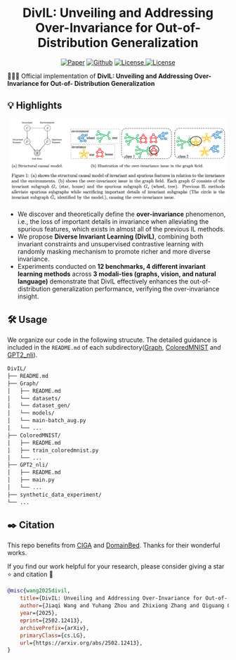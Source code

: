 <h1 align="center">DivIL: Unveiling and Addressing Over-Invariance for Out-of- Distribution Generalization</h1>
<p align="center">
    <a href="https://arxiv.org/abs/2502.12413"><img src="https://img.shields.io/badge/arXiv-2502.12413-b31b1b.svg" alt="Paper"></a>
    <a href="https://github.com/kokolerk/DivIL"><img src="https://img.shields.io/badge/-Github-grey?logo=github" alt="Github"></a>
    <a href="https://github.com/kokolerk/DivIL"> <img alt="License" src="https://img.shields.io/static/v1?label=Pub&message=TMLR%2725&color=blue"> </a>
    <a href="https://github.com/kokolerk/DivIL/blob/main/LICENSE"> <img alt="License" src="https://img.shields.io/github/license/kokolerk/DivIL?color=blue"> </a>
</p>

🚀🚀🚀 Official implementation of **DivIL: Unveiling and Addressing Over-Invariance for Out-of- Distribution Generalization**

## 💡 Highlights
<p align="center">
  <img src="assets/image-1.png">
</p>

- We discover and theoretically define the **over-invariance** phenomenon, i.e., the loss of important details in invariance when alleviating the spurious features, which exists in almost all of the previous IL methods.
- We propose **Diverse Invariant Learning (DivIL)**, combining both invariant constraints and unsupervised contrastive learning with randomly masking mechanism to promote richer and more diverse invariance.
- Experiments conducted on **12 benchmarks, 4 different invariant learning methods** across **3 modali-ties (graphs, vision, and natural language)** demonstrate that DivIL effectively enhances the out-of-distribution generalization performance, verifying the over-invariance insight.

## 🛠️ Usage
We organize our code in the following strucute. The detailed guidance is included in the `README.md` of each subdirectory([Graph](https://github.com/kokolerk/DivIL/tree/main/Graph), [ColoredMNIST](https://github.com/kokolerk/DivIL/tree/main/ColoredMNIST) and [GPT2_nli](https://github.com/kokolerk/DivIL/tree/main/GPT2_nli)).


``` bash
DivIL/
├── README.md
├── Graph/
│   ├── README.md
│   └── datasets/
│   └── dataset_gen/
│   └── models/
│   └── main-batch_aug.py
│   └── ...
├── ColoredMNIST/
│   ├── README.md
│   ├── train_coloredmnist.py
│   └── ...
├── GPT2_nli/
│   ├── README.md
│   ├── main.py
│   └── ...
├── synthetic_data_experiment/
└── ...
```

## ✒️ Citation
This repo benefits from [CIGA](https://github.com/LFhase/CIGA) and [DomainBed](https://github.com/facebookresearch/DomainBed). Thanks for their wonderful works.

If you find our work helpful for your research, please consider giving a star ⭐ and citation 📝

```bibtex
@misc{wang2025divil,
    title={DivIL: Unveiling and Addressing Over-Invariance for Out-of- Distribution Generalization}, 
    author={Jiaqi Wang and Yuhang Zhou and Zhixiong Zhang and Qiguang Chen and Yongqiang Chen and James Cheng},
    year={2025},
    eprint={2502.12413},
    archivePrefix={arXiv},
    primaryClass={cs.LG},
    url={https://arxiv.org/abs/2502.12413}, 
}
```



